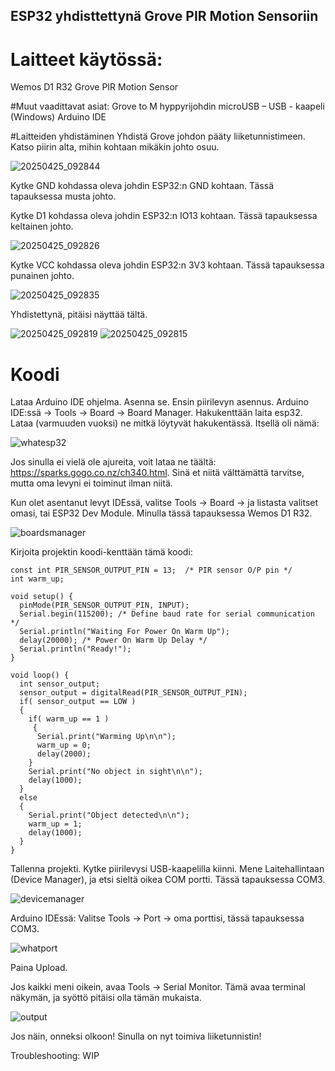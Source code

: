 ## ESP32 yhdisttettynä Grove PIR Motion Sensoriin

# Laitteet käytössä:
Wemos D1 R32
Grove PIR Motion Sensor

#Muut vaadittavat asiat:
Grove to M hyppyrijohdin
microUSB – USB - kaapeli
(Windows) Arduino IDE

#Laitteiden yhdistäminen
Yhdistä Grove johdon pääty liiketunnistimeen. Katso piirin alta, mihin kohtaan mikäkin johto osuu. 

![20250425_092844](https://github.com/user-attachments/assets/0971e46d-3752-491f-a67b-c37827d6318b)


Kytke GND kohdassa oleva johdin ESP32:n GND kohtaan. Tässä tapauksessa musta johto.

Kytke D1 kohdassa oleva johdin ESP32:n IO13 kohtaan. Tässä tapauksessa keltainen johto.

![20250425_092826](https://github.com/user-attachments/assets/7ad6cba5-8a41-4491-b02e-6ce94fdac222)


Kytke VCC kohdassa oleva johdin ESP32:n 3V3 kohtaan. Tässä tapauksessa punainen johto.

![20250425_092835](https://github.com/user-attachments/assets/7630b3f6-aa29-46cb-bfb3-ada71e3959b1)

Yhdistettynä, pitäisi näyttää tältä.

![20250425_092819](https://github.com/user-attachments/assets/5291fc5b-9ce3-437b-8fb2-3762ab408143)
![20250425_092815](https://github.com/user-attachments/assets/991e40ca-69bb-47c1-b972-3537296c59b8)


# Koodi

Lataa Arduino IDE ohjelma. Asenna se.
Ensin piirilevyn asennus. Arduino IDE:ssä -> Tools -> Board -> Board Manager. Hakukenttään laita esp32. Lataa (varmuuden vuoksi) ne mitkä löytyvät hakukentässä. Itsellä oli nämä: 

![whatesp32](https://github.com/user-attachments/assets/fd65b3e2-31b9-4208-93ed-cbcf988e2fe4)


Jos sinulla ei vielä ole ajureita, voit lataa ne täältä: https://sparks.gogo.co.nz/ch340.html. Sinä et niitä välttämättä tarvitse, mutta oma levyni ei toiminut ilman niitä. 

Kun olet asentanut levyt IDEssä, valitse Tools -> Board -> ja listasta valitset omasi, tai ESP32 Dev Module. Minulla tässä tapauksessa Wemos D1 R32.

![boardsmanager](https://github.com/user-attachments/assets/dee052dc-50ba-4347-a79a-9df5ff750d42)


Kirjoita projektin koodi-kenttään tämä koodi:
```
const int PIR_SENSOR_OUTPUT_PIN = 13;  /* PIR sensor O/P pin */
int warm_up;

void setup() {
  pinMode(PIR_SENSOR_OUTPUT_PIN, INPUT);
  Serial.begin(115200); /* Define baud rate for serial communication */
  Serial.println("Waiting For Power On Warm Up");
  delay(20000); /* Power On Warm Up Delay */
  Serial.println("Ready!");
}

void loop() {
  int sensor_output;
  sensor_output = digitalRead(PIR_SENSOR_OUTPUT_PIN);
  if( sensor_output == LOW )
  {
    if( warm_up == 1 )
     {
      Serial.print("Warming Up\n\n");
      warm_up = 0;
      delay(2000);
    }
    Serial.print("No object in sight\n\n");
    delay(1000);
  }
  else
  {
    Serial.print("Object detected\n\n");   
    warm_up = 1;
    delay(1000);
  } 
}
```
Tallenna projekti. Kytke piirilevysi USB-kaapelilla kiinni. Mene Laitehallintaan (Device Manager), ja etsi sieltä oikea COM portti. Tässä tapauksessa COM3. 

![devicemanager](https://github.com/user-attachments/assets/b3ddc9f3-04c0-4b38-a918-f73cdc64c912)


Arduino IDEssä: Valitse Tools -> Port -> oma porttisi, tässä tapauksessa COM3.

![whatport](https://github.com/user-attachments/assets/fe36e34d-9b05-4898-8034-f4257b6e59c7)


Paina Upload.

Jos kaikki meni oikein, avaa Tools -> Serial Monitor. Tämä avaa terminal näkymän, ja syöttö pitäisi olla tämän mukaista.

![output](https://github.com/user-attachments/assets/3bf171c5-5d20-49e6-a989-686aeb4982f6)


Jos näin, onneksi olkoon! Sinulla on nyt toimiva liiketunnistin!

Troubleshooting: WIP

